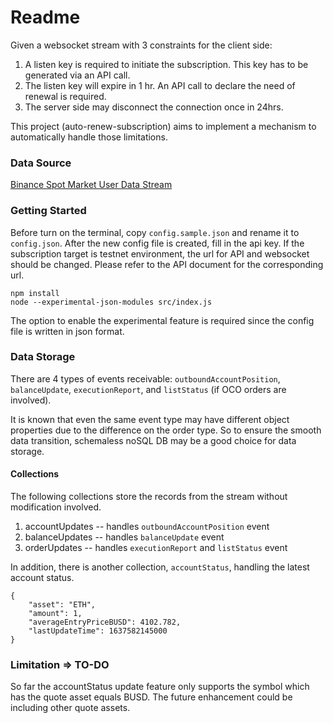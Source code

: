 # Readme

Given a websocket stream with 3 constraints for the client side:

1. A listen key is required to initiate the subscription. This key has to be generated via an API call.
2. The listen key will expire in 1 hr. An API call to declare the need of renewal is required.
3. The server side may disconnect the connection once in 24hrs.

This project (auto-renew-subscription) aims to implement a mechanism to automatically handle those limitations.

### Data Source

[Binance Spot Market User Data Stream](https://binance-docs.github.io/apidocs/spot/en/#user-data-streams)

### Getting Started

Before turn on the terminal, copy `config.sample.json` and rename it to `config.json`. After the new config file is created, fill in the api key. If the subscription target is testnet environment, the url for API and websocket should be changed. Please refer to the API document for the corresponding url.

```
npm install
node --experimental-json-modules src/index.js
```

The option to enable the experimental feature is required since the config file is written in json format.

### Data Storage

There are 4 types of events receivable: `outboundAccountPosition`, `balanceUpdate`, `executionReport`, and `listStatus` (if OCO orders are involved).

It is known that even the same event type may have different object properties due to the difference on the order type. So to ensure the smooth data transition, schemaless noSQL DB may be a good choice for data storage.

#### Collections

The following collections store the records from the stream without modification involved.

1. accountUpdates -- handles `outboundAccountPosition` event
2. balanceUpdates -- handles `balanceUpdate` event
3. orderUpdates -- handles `executionReport` and `listStatus` event

In addition, there is another collection, `accountStatus`, handling the latest account status.

```
{
	"asset": "ETH",
	"amount": 1,
	"averageEntryPriceBUSD": 4102.782,
	"lastUpdateTime": 1637582145000
}
```

### Limitation => TO-DO

So far the accountStatus update feature only supports the symbol which has the quote asset equals BUSD. The future enhancement could be including other quote assets.
